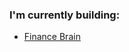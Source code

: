 

### I'm currently building:
- <a href="https://www.financebrain.ai/" target="_blank">Finance Brain</a>
